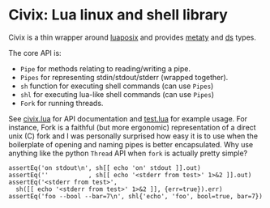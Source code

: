 # Civix: Lua linux and shell library

Civix is a thin wrapper around [luaposix] and provides [metaty] and [ds] types.

The core API is:
* `Pipe` for methods relating to reading/writing a pipe.
* `Pipes` for representing stdin/stdout/stderr (wrapped together).
* `sh` function for executing shell commands (can use `Pipes`)
* `shl` for executing lua-like shell commands (can use `Pipes`)
* `Fork` for running threads.

See [civix.lua](./civix.lua) for API documentation and [test.lua](./test.lua)
for example usage. For instance, Fork is a faithful (but more ergonomic)
representation of a direct unix (C) fork and I was personally surprised how easy
it is to use when the boilerplate of opening and naming pipes is better
encapsulated. Why use anything like the python `Thread` API when `fork` is
actually pretty simple?

```
assertEq('on stdout\n', sh[[ echo 'on' stdout ]].out)
assertEq(''           , sh[[ echo '<stderr from test>' 1>&2 ]].out)
assertEq('<stderr from test>',
  sh([[ echo '<stderr from test>' 1>&2 ]], {err=true}).err)
assertEq('foo --bool --bar=7\n', shl{'echo', 'foo', bool=true, bar=7})
```

[metaty]:   ../metaty/README.md
[ds]:       ../ds/README.md
[luaposix]: https://luarocks.org/modules/gvvaughan/luaposix
